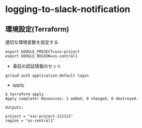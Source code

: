 # logging-to-slack-notification


## 環境設定(Terraform)

適切な環境変数を設定する

```shell
export GOOGLE_PROJECT=xxx-project
export GOOGLE_REGION=us-central1
```


- 事前の認証情報のセット

```
gcloud auth application-default login
```

- apply

```shell
$ terraform apply
Apply complete! Resources: 1 added, 0 changed, 0 destroyed.

Outputs:

project = "xxx-project-111111"
region = "us-central1"
```
